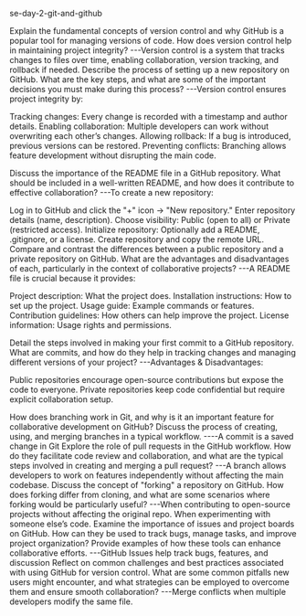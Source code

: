   se-day-2-git-and-github

Explain the fundamental concepts of version control and why GitHub is a popular tool for managing versions of code. How does version control help in maintaining project integrity?
---Version control is a system that tracks changes to files over time, enabling collaboration, version tracking, and rollback if needed.
Describe the process of setting up a new repository on GitHub. What are the key steps, and what are some of the important decisions you must make during this process?
---Version control ensures project integrity by:

Tracking changes: Every change is recorded with a timestamp and author details.
Enabling collaboration: Multiple developers can work without overwriting each other’s changes.
Allowing rollback: If a bug is introduced, previous versions can be restored.
Preventing conflicts: Branching allows feature development without disrupting the main code.

Discuss the importance of the README file in a GitHub repository. What should be included in a well-written README, and how does it contribute to effective collaboration?
---To create a new repository:

Log in to GitHub and click the "+" icon → "New repository."
Enter repository details (name, description).
Choose visibility: Public (open to all) or Private (restricted access).
Initialize repository: Optionally add a README, .gitignore, or a license.
Create repository and copy the remote URL.
Compare and contrast the differences between a public repository and a private repository on GitHub. What are the advantages and disadvantages of each, particularly in the context of collaborative projects?
---A README file is crucial because it provides:

Project description: What the project does.
Installation instructions: How to set up the project.
Usage guide: Example commands or features.
Contribution guidelines: How others can help improve the project.
License information: Usage rights and permissions.

Detail the steps involved in making your first commit to a GitHub repository. What are commits, and how do they help in tracking changes and managing different versions of your project?
---Advantages & Disadvantages:

Public repositories encourage open-source contributions but expose the code to everyone.
Private repositories keep code confidential but require explicit collaboration setup.

How does branching work in Git, and why is it an important feature for collaborative development on GitHub? Discuss the process of creating, using, and merging branches in a typical workflow.
----A commit is a saved change in Git
Explore the role of pull requests in the GitHub workflow. How do they facilitate code review and collaboration, and what are the typical steps involved in creating and merging a pull request?
---A branch allows developers to work on features independently without affecting the main codebase.
Discuss the concept of "forking" a repository on GitHub. How does forking differ from cloning, and what are some scenarios where forking would be particularly useful?
---When contributing to open-source projects without affecting the original repo.
When experimenting with someone else’s code.
Examine the importance of issues and project boards on GitHub. How can they be used to track bugs, manage tasks, and improve project organization? Provide examples of how these tools can enhance collaborative efforts.
---GitHub Issues help track bugs, features, and discussion
Reflect on common challenges and best practices associated with using GitHub for version control. What are some common pitfalls new users might encounter, and what strategies can be employed to overcome them and ensure smooth collaboration?
---Merge conflicts when multiple developers modify the same file.
<!---
sekwadi/sekwadi is a ✨ special ✨ repository because its `README.md` (this file) appears on your GitHub profile.
You can click the Preview link to take a look at your changes.
--->
